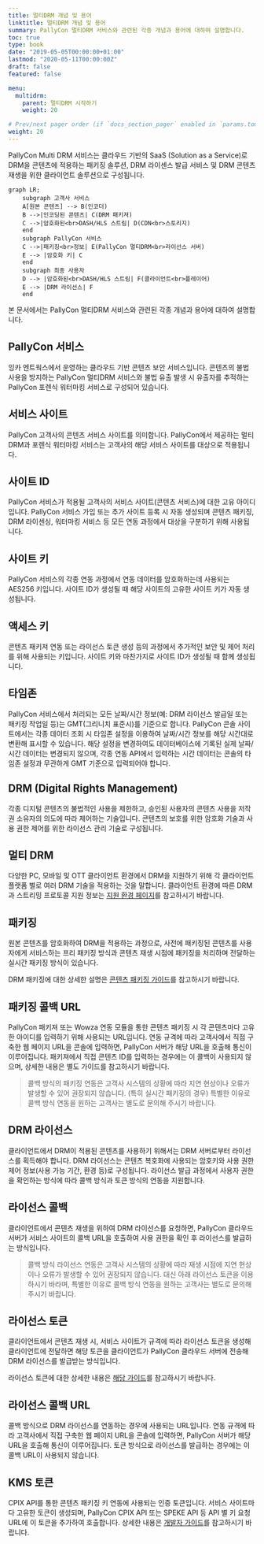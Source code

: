 ```yaml
---
title: 멀티DRM 개념 및 용어
linktitle: 멀티DRM 개념 및 용어
summary: PallyCon 멀티DRM 서비스와 관련된 각종 개념과 용어에 대하여 설명합니다.
toc: true
type: book
date: "2019-05-05T00:00:00+01:00"
lastmod: "2020-05-11T00:00:00Z"
draft: false
featured: false

menu:
  multidrm:
    parent: 멀티DRM 시작하기
    weight: 20

# Prev/next pager order (if `docs_section_pager` enabled in `params.toml`)
weight: 20
---
```


PallyCon Multi DRM 서비스는 클라우드 기반의 SaaS (Solution as a Service)로 DRM을 콘텐츠에 적용하는 패키징 솔루션, DRM 라이센스 발급 서비스 및 DRM 콘텐츠 재생을 위한 클라이언트 솔루션으로 구성됩니다.

```mermaid
graph LR;
    subgraph 고객사 서비스
    A[원본 콘텐츠] --> B(인코더)
    B -->|인코딩된 콘텐츠| C(DRM 패키져)
    C -->|암호화된<br>DASH/HLS 스트림| D(CDN<br>스토리지)
    end
    subgraph PallyCon 서비스
    C -->|패키징<br>정보| E(PallyCon 멀티DRM<br>라이선스 서버)
    E --> |암호화 키| C
    end
    subgraph 최종 사용자
    D --> |암호화된<br>DASH/HLS 스트림| F(클라이언트<br>플레이어)
    E --> |DRM 라이선스| F
    end
```

본 문서에서는 PallyCon 멀티DRM 서비스와 관련된 각종 개념과 용어에 대하여 설명합니다.

## PallyCon 서비스

잉카 엔트웍스에서 운영하는 클라우드 기반 콘텐츠 보안 서비스입니다. 콘텐츠의 불법 사용을 방지하는 PallyCon 멀티DRM 서비스와 불법 유출 발생 시 유출자를 추적하는 PallyCon 포렌식 워터마킹 서비스로 구성되어 있습니다.

## 서비스 사이트

PallyCon 고객사의 콘텐츠 서비스 사이트를 의미합니다. PallyCon에서 제공하는 멀티DRM과 포렌식 워터마킹 서비스는 고객사의 해당 서비스 사이트를 대상으로 적용됩니다.

## 사이트 ID

PallyCon 서비스가 적용될 고객사의 서비스 사이트(콘텐츠 서비스)에 대한 고유 아이디입니다. PallyCon 서비스 가입 또는 추가 사이트 등록 시 자동 생성되며 콘텐츠 패키징, DRM 라이센싱, 워터마킹 서비스 등 모든 연동 과정에서 대상을 구분하기 위해 사용됩니다.

## 사이트 키

PallyCon 서비스의 각종 연동 과정에서 연동 데이터를 암호화하는데 사용되는 AES256 키입니다. 사이트 ID가 생성될 때 해당 사이트의 고유한 사이트 키가 자동 생성됩니다.

## 액세스 키

콘텐츠 패키져 연동 또는 라이선스 토큰 생성 등의 과정에서 추가적인 보안 및 제어 처리를 위해 사용되는 키입니다. 사이트 키와 마찬가지로 사이트 ID가 생성될 때 함께 생성됩니다.

## 타임존

PallyCon 서비스에서 처리되는 모든 날짜/시간 정보(예: DRM 라이선스 발급일 또는 패키징 작업일 등)는 GMT(그리니치 표준시)를 기준으로 합니다. PallyCon 콘솔 사이트에서는 각종 데이터 조회 시 타임존 설정을 이용하여 날짜/시간 정보를 해당 시간대로 변환해 표시할 수 있습니다. 해당 설정을 변경하여도 데이터베이스에 기록된 실제 날짜/시간 데이터는 변경되지 않으며, 각종 연동 API에서 입력하는 시간 데이터는 콘솔의 타임존 설정과 무관하게 GMT 기준으로 입력되어야 합니다.

## DRM (Digital Rights Management)

각종 디지털 콘텐츠의 불법적인 사용을 제한하고, 승인된 사용자의 콘텐츠 사용을 저작권 소유자의 의도에 따라 제어하는 기술입니다. 콘텐츠의 보호를 위한 암호화 기술과 사용 권한 제어를 위한 라이선스 관리 기술로 구성됩니다.

## 멀티 DRM

다양한 PC, 모바일 및 OTT 클라이언트 환경에서 DRM을 지원하기 위해 각 클라이언트 플랫폼 별로 여러 DRM 기술을 적용하는 것을 말합니다. 클라이언트 환경에 따른 DRM과 스트리밍 프로토콜 지원 정보는 [지원 환경 페이지](../supported-env)를 참고하시기 바랍니다.

## 패키징

원본 콘텐츠를 암호화하여 DRM을 적용하는 과정으로, 사전에 패키징된 콘텐츠를 사용자에게 서비스하는 프리 패키징 방식과 콘텐츠 재생 시점에 패키징을 처리하며 전달하는 실시간 패키징 방식이 있습니다.

DRM 패키징에 대한 상세한 설명은 [콘텐츠 패키징 가이드](../../packaging)를 참고하시기 바랍니다.

## 패키징 콜백 URL

PallyCon 패키져 또는 Wowza 연동 모듈을 통한 콘텐츠 패키징 시 각 콘텐츠마다 고유한 아이디를 입력하기 위해 사용되는 URL입니다. 연동 규격에 따라 고객사에서 직접 구축한 웹 페이지 URL을 콘솔에 입력하면, PallyCon 서버가 해당 URL을 호출해 통신이 이루어집니다. 패키져에서 직접 콘텐츠 ID를 입력하는 경우에는 이 콜백이 사용되지 않으며, 상세한 내용은 별도 가이드를 참고하시기 바랍니다.

> 콜백 방식의 패키징 연동은 고객사 시스템의 상황에 따라 지연 현상이나 오류가 발생할 수 있어 권장되지 않습니다. (특히 실시간 패키징의 경우) 특별한 이유로 콜백 방식 연동을 원하는 고객사는 별도로 문의해 주시기 바랍니다.

## DRM 라이선스

클라이언트에서 DRM이 적용된 콘텐츠를 사용하기 위해서는 DRM 서버로부터 라이선스를 획득해야 합니다. DRM 라이선스는 콘텐츠 복호화에 사용되는 암호키와 사용 권한 제어 정보(사용 가능 기간, 환경 등)로 구성됩니다. 라이선스 발급 과정에서 사용자 권한을 확인하는 방식에 따라 콜백 방식과 토큰 방식의 연동을 지원합니다.

## 라이선스 콜백

클라이언트에서 콘텐츠 재생을 위하여 DRM 라이선스를 요청하면, PallyCon 클라우드 서버가 서비스 사이트의 콜백 URL을 호출하여 사용 권한을 확인 후 라이선스를 발급하는 방식입니다.

> 콜백 방식 라이선스 연동은 고객사 시스템의 상황에 따라 재생 시점에 지연 현상이나 오류가 발생할 수 있어 권장되지 않습니다. 대신 아래 라이선스 토큰을 이용하시기 바라며, 특별한 이유로 콜백 방식 연동을 원하는 고객사는 별도로 문의해 주시기 바랍니다.

## 라이선스 토큰

클라이언트에서 콘텐츠 재생 시, 서비스 사이트가 규격에 따라 라이선스 토큰을 생성해 클라이언트에 전달하면 해당 토큰을 클라이언트가 PallyCon 클라우드 서버에 전송해 DRM 라이선스를 발급받는 방식입니다.

라이선스 토큰에 대한 상세한 내용은 [해당 가이드](../../license/license-token)를 참고하시기 바랍니다.

## 라이선스 콜백 URL

콜백 방식으로 DRM 라이선스를 연동하는 경우에 사용되는 URL입니다. 연동 규격에 따라 고객사에서 직접 구축한 웹 페이지 URL을 콘솔에 입력하면, PallyCon 서버가 해당 URL을 호출해 통신이 이루어집니다. 토큰 방식으로 라이선스를 발급하는 경우에는 이 콜백 URL이 사용되지 않습니다.

## KMS 토큰

CPIX API를 통한 콘텐츠 패키징 키 연동에 사용되는 인증 토큰입니다. 서비스 사이트마다 고유한 토큰이 생성되며, PallyCon CPIX API 또는 SPEKE API 등 API 별 키 요청 URL에 이 토큰을 추가하여 호출합니다. 상세한 내용은 [개발자 가이드](../../packaging/cpix-api)를 참고하시기 바랍니다.
